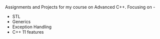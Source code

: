 Assignments and Projects for my course on Advanced C++.
Focusing on - 
- STL
- Generics
- Exception Handling
- C++ 11 features
